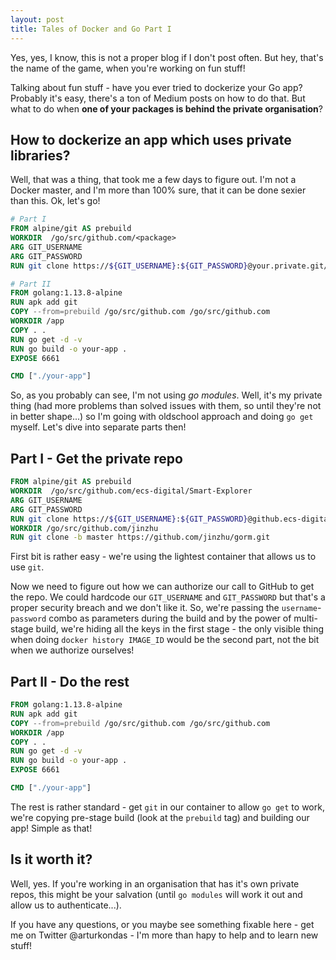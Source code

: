 ```yaml
---
layout: post
title: Tales of Docker and Go Part I
---
```


Yes, yes, I know, this is not a proper blog if I don't post often. But hey, that's the name of the game, when you're working on fun stuff!

Talking about fun stuff - have you ever tried to dockerize your Go app? Probably it's easy, there's a ton of Medium posts on how to do that. But what to do when **one of your packages is behind the private organisation**?

## How to dockerize an app which uses private libraries?

Well, that was a thing, that took me a few days to figure out. I'm not a Docker master, and I'm more than 100% sure, that it can be done sexier than this. Ok, let's go!

```dockerfile
# Part I
FROM alpine/git AS prebuild
WORKDIR  /go/src/github.com/<package>
ARG GIT_USERNAME
ARG GIT_PASSWORD
RUN git clone https://${GIT_USERNAME}:${GIT_PASSWORD}@your.private.git/and/amazing/package

# Part II
FROM golang:1.13.8-alpine
RUN apk add git
COPY --from=prebuild /go/src/github.com /go/src/github.com
WORKDIR /app
COPY . .
RUN go get -d -v
RUN go build -o your-app .
EXPOSE 6661

CMD ["./your-app"]
```

So, as you probably can see, I'm not using *go modules*. Well, it's my private thing (had more problems than solved issues with them, so until they're not in better shape...) so I'm going with oldschool approach and doing `go get` myself. Let's dive into separate parts then!

## Part I - Get the private repo

```dockerfile
FROM alpine/git AS prebuild
WORKDIR  /go/src/github.com/ecs-digital/Smart-Explorer
ARG GIT_USERNAME
ARG GIT_PASSWORD
RUN git clone https://${GIT_USERNAME}:${GIT_PASSWORD}@github.ecs-digital.co.uk/ECSD/ExplorationEngine
WORKDIR /go/src/github.com/jinzhu
RUN git clone -b master https://github.com/jinzhu/gorm.git
```

First bit is rather easy - we're using the lightest container that allows us to use `git`.

Now we need to figure out how we can authorize our call to GitHub to get the repo. We could hardcode our `GIT_USERNAME` and `GIT_PASSWORD` but that's a proper security breach and we don't like it. So, we're passing the `username`-`password` combo as parameters during the build and by the power of multi-stage build, we're hiding all the keys in the first stage - the only visible thing when doing `docker history IMAGE_ID` would be the second part, not the bit when we authorize ourselves!

## Part II - Do the rest

```dockerfile
FROM golang:1.13.8-alpine
RUN apk add git
COPY --from=prebuild /go/src/github.com /go/src/github.com
WORKDIR /app
COPY . .
RUN go get -d -v
RUN go build -o your-app .
EXPOSE 6661

CMD ["./your-app"]
```

The rest is rather standard - get `git` in our container to allow `go get` to work, we're copying pre-stage build (look at the `prebuild` tag) and building our app! Simple as that!

## Is it worth it?

Well, yes. If you're working in an organisation that has it's own private repos, this might be your salvation (until `go modules` will work it out and allow us to authenticate...).

If you have any questions, or you maybe see something fixable here - get me on Twitter @arturkondas - I'm more than hapy to help and to learn new stuff!
